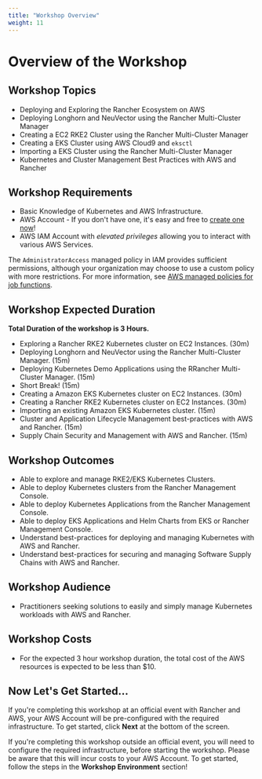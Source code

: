 ```yaml
---
title: "Workshop Overview"
weight: 11
---
```


# Overview of the Workshop

## Workshop Topics
* Deploying and Exploring the Rancher Ecosystem on AWS
* Deploying Longhorn and NeuVector using the Rancher Multi-Cluster Manager
* Creating a EC2 RKE2 Cluster using the Rancher Multi-Cluster Manager
* Creating a EKS Cluster using AWS Cloud9 and `eksctl`
* Importing a EKS Cluster using the Rancher Multi-Cluster Manager
* Kubernetes and Cluster Management Best Practices with AWS and Rancher


## Workshop Requirements
* Basic Knowledge of Kubernetes and AWS Infrastructure.
* AWS Account - If you don't have one, it's easy and free to [create one now](https://aws.amazon.com/)!
* AWS IAM Account with *elevated privileges* allowing you to interact with various AWS Services.

The `AdministratorAccess` managed policy in IAM provides sufficient permissions, although your organization may choose to use a custom policy with more restrictions. For more information, see [AWS managed policies for job functions](https://docs.aws.amazon.com/IAM/latest/UserGuide/access_policies_job-functions.html).


## Workshop Expected Duration
**Total Duration of the workshop is 3 Hours.**
  * Exploring a Rancher RKE2 Kubernetes cluster on EC2 Instances. (30m)
  * Deploying Longhorn and NeuVector using the Rancher Multi-Cluster Manager. (15m)
  * Deploying Kubernetes Demo Applications using the RRancher Multi-Cluster Manager. (15m)
  * Short Break! (15m)
  * Creating a Amazon EKS Kubernetes cluster on EC2 Instances. (30m)
  * Creating a Rancher RKE2 Kubernetes cluster on EC2 Instances. (30m)
  * Importing an existing Amazon EKS Kubernetes cluster. (15m)
  * Cluster and Application Lifecycle Management best-practices with AWS and Rancher. (15m)
  * Supply Chain Security and Management with AWS and Rancher. (15m)


## Workshop Outcomes
* Able to explore and manage RKE2/EKS Kubernetes Clusters.
* Able to deploy Kubernetes clusters from the Rancher Management Console.
* Able to deploy Kubernetes Applications from the Rancher Management Console.
* Able to deploy EKS Applications and Helm Charts from EKS or Rancher Management Console.
* Understand best-practices for deploying and managing Kubernetes with AWS and Rancher.
* Understand best-practices for securing and managing Software Supply Chains with AWS and Rancher.


## Workshop Audience
* Practitioners seeking solutions to easily and simply manage Kubernetes workloads with AWS and Rancher.


## Workshop Costs
* For the expected 3 hour workshop duration, the total cost of the AWS resources is expected to be less than $10. 


## Now Let's Get Started...

If you're completing this workshop at an official event with Rancher and AWS, your AWS Account will be pre-configured with the required infrastructure. To get started, click **Next** at the bottom of the screen.

If you're completing this workshop outside an official event, you will need to configure the required infrastructure, before starting the workshop. Please be aware that this will incur costs to your AWS Account. To get started, follow the steps in the **Workshop Environment** section!